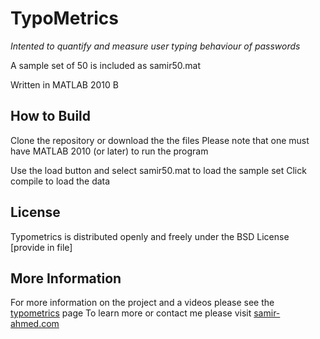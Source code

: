 [typometrics]: http://www.samir-ahmed.com/typometrics.html
[samir-ahmed.com]: http://www.samir-ahmed.com

# TypoMetrics

*Intented to quantify and measure user typing behaviour of passwords*

A sample set of 50 is included as samir50.mat

Written in MATLAB 2010 B

## How to Build

Clone the repository
or download the the files
Please note that one must have MATLAB 2010 (or later) to run the program

Use the load button and select samir50.mat to load the sample set
Click compile to load the data

## License

Typometrics is distributed openly and freely under the BSD License
[provide in file]


## More Information 

For more information on the project and a videos please see the [typometrics] page
To learn more or contact me please visit [samir-ahmed.com]